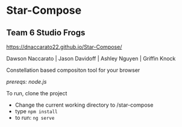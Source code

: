 # Star-Compose
## Team 6 Studio Frogs
https://dnaccarato22.github.io/Star-Compose/

Dawson Naccarato | Jason Davidoff | Ashley Nguyen | Griffin Knock

Constellation based compositon tool for your browser

*prereqs: node.js*

To run, clone the project
- Change the current working directory to /star-compose
- type ```npm install```
- to run: ```ng serve```

